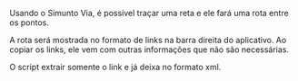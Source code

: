 Usando o Simunto Via, é possível traçar uma reta e ele fará uma rota entre
os pontos. 

A rota será mostrada no formato de links na barra direita do
aplicativo. Ao copiar os links, ele vem com outras informações
que não são necessárias.

O script extrair somente o link e já deixa no formato xml.
